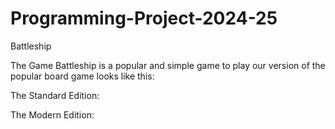# Programming-Project-2024-25
Battleship


The Game Battleship is a popular and simple game to play our version of the popular board game looks like this: 

The Standard Edition: 

The Modern Edition:
